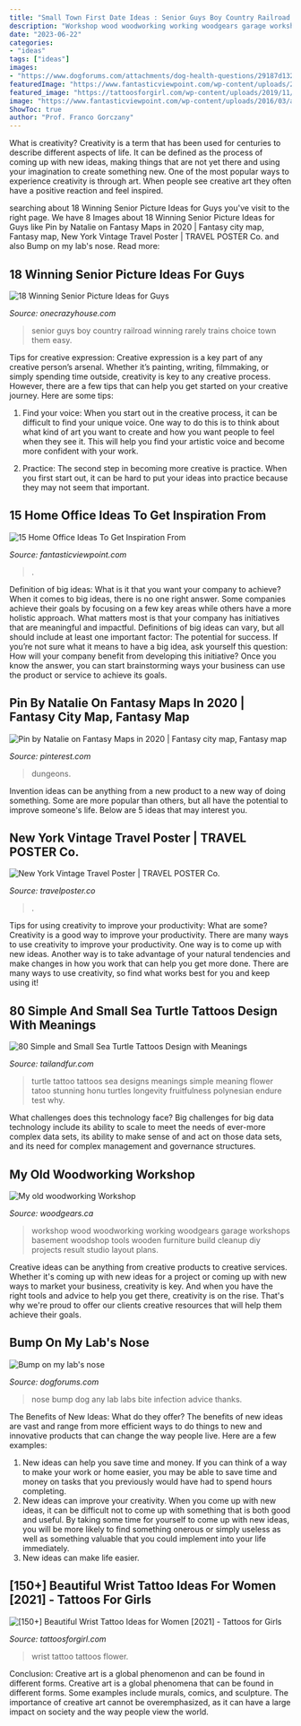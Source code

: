 ```yaml
---
title: "Small Town First Date Ideas : Senior Guys Boy Country Railroad Winning Rarely Trains Choice Town Them Easy"
description: "Workshop wood woodworking working woodgears garage workshops basement woodshop tools wooden furniture build cleanup diy projects result studio layout plans"
date: "2023-06-22"
categories:
- "ideas"
tags: ["ideas"]
images:
- "https://www.dogforums.com/attachments/dog-health-questions/29187d1320459990-bump-my-labs-nose-photo-3-.jpg"
featuredImage: "https://www.fantasticviewpoint.com/wp-content/uploads/2016/03/an-inspiring-long-wooden-two-person-desk-home-office-completed-with-two-unique-computer-chairs-also-some-wall-mounted-clocks-634x476.jpg"
featured_image: "https://tattoosforgirl.com/wp-content/uploads/2019/11/wrist-tattoo-cover-up-4.jpg"
image: "https://www.fantasticviewpoint.com/wp-content/uploads/2016/03/an-inspiring-long-wooden-two-person-desk-home-office-completed-with-two-unique-computer-chairs-also-some-wall-mounted-clocks-634x476.jpg"
ShowToc: true
author: "Prof. Franco Gorczany"
---
```



What is creativity?
Creativity is a term that has been used for centuries to describe different aspects of life. It can be defined as the process of coming up with new ideas, making things that are not yet there and using your imagination to create something new. One of the most popular ways to experience creativity is through art. When people see creative art they often have a positive reaction and feel inspired.

	

		
searching about 18 Winning Senior Picture Ideas for Guys you've visit to the right page. We have 8 Images about 18 Winning Senior Picture Ideas for Guys like Pin by Natalie on Fantasy Maps in 2020 | Fantasy city map, Fantasy map, New York Vintage Travel Poster | TRAVEL POSTER Co. and also Bump on my lab&#039;s nose. Read more:
		
    
## 18 Winning Senior Picture Ideas For Guys

<img loading=lazy src="https://cdn.onecrazyhouse.com/wp-content/uploads/2016/08/railroad-picture.jpg" onerror="this.onerror=null;this.src='https://tse1.mm.bing.net/th?id=OIP.fEoiSz3WgW7RKipTkCAU8AHaLI&amp;pid=15.1';" alt="18 Winning Senior Picture Ideas for Guys">

_Source: onecrazyhouse.com_

>senior guys boy country railroad winning rarely trains choice town them easy. 

	

Tips for creative expression:
Creative expression is a key part of any creative person’s arsenal. Whether it’s painting, writing, filmmaking, or simply spending time outside, creativity is key to any creative process. However, there are a few tips that can help you get started on your creative journey. Here are some tips:
1. Find your voice: When you start out in the creative process, it can be difficult to find your unique voice. One way to do this is to think about what kind of art you want to create and how you want people to feel when they see it. This will help you find your artistic voice and become more confident with your work.

2. Practice: The second step in becoming more creative is practice. When you first start out, it can be hard to put your ideas into practice because they may not seem that important.

    
## 15 Home Office Ideas To Get Inspiration From

<img loading=lazy src="https://www.fantasticviewpoint.com/wp-content/uploads/2016/03/an-inspiring-long-wooden-two-person-desk-home-office-completed-with-two-unique-computer-chairs-also-some-wall-mounted-clocks-634x476.jpg" onerror="this.onerror=null;this.src='https://tse3.mm.bing.net/th?id=OIP.rSm7LfP0skUplTks_WjRgwHaFj&amp;pid=15.1';" alt="15 Home Office Ideas To Get Inspiration From">

_Source: fantasticviewpoint.com_

>. 

	

Definition of big ideas: What is it that you want your company to achieve?
When it comes to big ideas, there is no one right answer. Some companies achieve their goals by focusing on a few key areas while others have a more holistic approach. What matters most is that your company has initiatives that are meaningful and impactful. Definitions of big ideas can vary, but all should include at least one important factor: The potential for success. 
If you’re not sure what it means to have a big idea, ask yourself this question: How will your company benefit from developing this initiative? Once you know the answer, you can start brainstorming ways your business can use the product or service to achieve its goals.

    
## Pin By Natalie On Fantasy Maps In 2020 | Fantasy City Map, Fantasy Map

<img loading=lazy src="https://i.pinimg.com/736x/c9/ce/72/c9ce723357f5a2f55bf259470d470488.jpg" onerror="this.onerror=null;this.src='https://tse2.mm.bing.net/th?id=OIP.Bt29uPPnRjzEwKhVUZLReQHaJQ&amp;pid=15.1';" alt="Pin by Natalie on Fantasy Maps in 2020 | Fantasy city map, Fantasy map">

_Source: pinterest.com_

>dungeons. 

	

Invention ideas can be anything from a new product to a new way of doing something. Some are more popular than others, but all have the potential to improve someone's life. Below are 5 ideas that may interest you.

    
## New York Vintage Travel Poster | TRAVEL POSTER Co.

<img loading=lazy src="https://travelposter.co/wp-content/uploads/2017/07/15258690_1648485928777844_4227424571583627264_n1.jpg?gid=1" onerror="this.onerror=null;this.src='https://tse2.mm.bing.net/th?id=OIP.KXCAW7D2ev0uHGNUfoqo0AD6D5&amp;pid=15.1';" alt="New York Vintage Travel Poster | TRAVEL POSTER Co.">

_Source: travelposter.co_

>. 

	

Tips for using creativity to improve your productivity: What are some?
Creativity is a good way to improve your productivity. There are many ways to use creativity to improve your productivity. One way is to come up with new ideas. Another way is to take advantage of your natural tendencies and make changes in how you work that can help you get more done. There are many ways to use creativity, so find what works best for you and keep using it!

    
## 80 Simple And Small Sea Turtle Tattoos Design With Meanings

<img loading=lazy src="https://tailandfur.com/wp-content/uploads/2014/04/sea-turtle-tatoo-40.jpg" onerror="this.onerror=null;this.src='https://tse2.mm.bing.net/th?id=OIP.k74JFzGXdbxJWMkk55e2ngHaJ4&amp;pid=15.1';" alt="80 Simple and Small Sea Turtle Tattoos Design with Meanings">

_Source: tailandfur.com_

>turtle tattoo tattoos sea designs meanings simple meaning flower tatoo stunning honu turtles longevity fruitfulness polynesian endure test why. 

	

What challenges does this technology face?
Big challenges for big data technology include its ability to scale to meet the needs of ever-more complex data sets, its ability to make sense of and act on those data sets, and its need for complex management and governance structures.

    
## My Old Woodworking Workshop

<img loading=lazy src="https://woodgears.ca/workshop/workshop1.jpg" onerror="this.onerror=null;this.src='https://tse1.mm.bing.net/th?id=OIP.B41WTIaZ3yrryqEwi-OmOAHaFj&amp;pid=15.1';" alt="My old woodworking Workshop">

_Source: woodgears.ca_

>workshop wood woodworking working woodgears garage workshops basement woodshop tools wooden furniture build cleanup diy projects result studio layout plans. 

	

Creative ideas can be anything from creative products to creative services. Whether it's coming up with new ideas for a project or coming up with new ways to market your business, creativity is key. And when you have the right tools and advice to help you get there, creativity is on the rise. That's why we're proud to offer our clients creative resources that will help them achieve their goals.

    
## Bump On My Lab&#039;s Nose

<img loading=lazy src="https://www.dogforums.com/attachments/dog-health-questions/29187d1320459990-bump-my-labs-nose-photo-3-.jpg" onerror="this.onerror=null;this.src='https://tse2.mm.bing.net/th?id=OIP.3Lsc4mnznxiSJdkYwiRA5gHaFi&amp;pid=15.1';" alt="Bump on my lab&#039;s nose">

_Source: dogforums.com_

>nose bump dog any lab labs bite infection advice thanks. 

	

The Benefits of New Ideas: What do they offer?
The benefits of new ideas are vast and range from more efficient ways to do things to new and innovative products that can change the way people live. Here are a few examples: 
1. New ideas can help you save time and money. If you can think of a way to make your work or home easier, you may be able to save time and money on tasks that you previously would have had to spend hours completing. 
2. New ideas can improve your creativity. When you come up with new ideas, it can be difficult not to come up with something that is both good and useful. By taking some time for yourself to come up with new ideas, you will be more likely to find something onerous or simply useless as well as something valuable that you could implement into your life immediately. 
3. New ideas can make life easier.

    
## [150+] Beautiful Wrist Tattoo Ideas For Women [2021] - Tattoos For Girls

<img loading=lazy src="https://tattoosforgirl.com/wp-content/uploads/2019/11/wrist-tattoo-cover-up-4.jpg" onerror="this.onerror=null;this.src='https://tse1.mm.bing.net/th?id=OIP.a7xuBG5iBJ5WSW9pPMF3EAAAAA&amp;pid=15.1';" alt="[150+] Beautiful Wrist Tattoo Ideas for Women [2021] - Tattoos for Girls">

_Source: tattoosforgirl.com_

>wrist tattoo tattoos flower. 

	

Conclusion: Creative art is a global phenomenon and can be found in different forms.
Creative art is a global phenomena that can be found in different forms. Some examples include murals, comics, and sculpture. The importance of creative art cannot be overemphasized, as it can have a large impact on society and the way people view the world.

